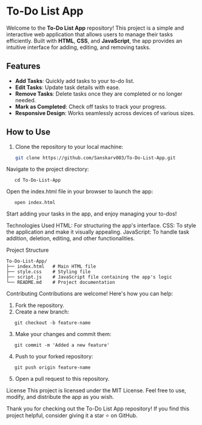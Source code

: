 # To-Do List App

Welcome to the **To-Do List App** repository! This project is a simple and interactive web application that allows users to manage their tasks efficiently. Built with **HTML**, **CSS**, and **JavaScript**, the app provides an intuitive interface for adding, editing, and removing tasks.

## Features

- **Add Tasks**: Quickly add tasks to your to-do list.
- **Edit Tasks**: Update task details with ease.
- **Remove Tasks**: Delete tasks once they are completed or no longer needed.
- **Mark as Completed**: Check off tasks to track your progress.
- **Responsive Design**: Works seamlessly across devices of various sizes.

## How to Use

1. Clone the repository to your local machine:
   ```bash
   git clone https://github.com/Sanskarv003/To-Do-List-App.git
   ```
Navigate to the project directory:
```
   cd To-Do-List-App
```
Open the index.html file in your browser to launch the app:
```
   open index.html
```
Start adding your tasks in the app, and enjoy managing your to-dos!

Technologies Used
HTML: For structuring the app's interface.
CSS: To style the application and make it visually appealing.
JavaScript: To handle task addition, deletion, editing, and other functionalities.

Project Structure
```
To-Do-List-App/
├── index.html   # Main HTML file
├── style.css    # Styling file
├── script.js    # JavaScript file containing the app's logic
└── README.md    # Project documentation
```

Contributing
Contributions are welcome! Here's how you can help:
1. Fork the repository.
2. Create a new branch:
```
   git checkout -b feature-name
```
3. Make your changes and commit them:
```
   git commit -m 'Added a new feature'
```
4. Push to your forked repository:
```
   git push origin feature-name
```
5. Open a pull request to this repository.

License
This project is licensed under the MIT License. Feel free to use, modify, and distribute the app as you wish.

Thank you for checking out the To-Do List App repository! If you find this project helpful, consider giving it a star ⭐ on GitHub.
